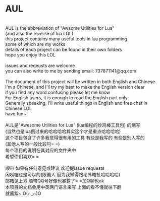 # AUL
<br />
AUL is the abbreviation of "Awsome Utilities for Lua"<br />
(and also the reverse of lua LOL)<br />
this project contains many useful tools in lua programming<br />
some of which are my works<br />
details of each project can be found in their own folders<br />
hope you enjoy this LOL<br />
<br />
issues and reqeusts are welcome<br />
you can also write to me by sending email: 737871141@qq.com<br />
<br />
The document of this project will be written in both English and Chinese<br />
I'm a Chinese, and I'll try my best to make the English version clear<br />
if you find any word confusing please let me know<br />
For English users, it is enough to read the English part only<br />
Generally speaking, I'll write useful things in English and free chat in Chinese LOL<br />
have fun~<br />
<br />
AUL是"Awesome Utilities for Lua" (lua编程的炒鸡棒工具包) 的缩写<br />
(当然也是lua倒过来的哈哈哈哈其实这个才是重点哈哈哈哈)<br />
这个项目包含了许多我觉得很有用的工具 有些是我写的 有些是别人写的<br />
(其他人写的一般比较叼= =)<br />
每个项目的说明在其对应的文件夹中<br />
希望你们喜欢= =<br />
<br />
顺带 如果有任何意见或建议 欢迎提issue requests<br />
闲唠嗑也是可以的(限国人 因为我懒得跟老外瞎扯哈哈哈哈)<br />
邮箱见上方 顺带QQ号好像也暴露了= =加Q聊也ok <br />
本项目的文档会用中英两门语言来写 上面的看不懂就往下翻<br />
就酱紫~ O(∩_∩)O<br />
